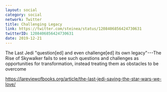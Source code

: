 ```yaml
---
layout: social
category: social
network: Twitter
title: Challenging Legacy
link: https://twitter.com/steinea/status/1208406856424730631
twitterID: 1208406856424730631
date: 2019-12-21
---
```


The Last Jedi "question[ed] and even challenge[ed] its own legacy"---The Rise of Skywalker fails to see such questions and challenges as opportunities for transformation, instead treating them as obstacles to be overcome

<https://lareviewofbooks.org/article/the-last-jedi-saving-the-star-wars-we-love/>
